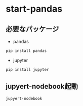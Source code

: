 # start-pandas
## 必要なパッケージ
* pandas
```
pip install pandas
```
* jupyter
```
pip install jupyter
```
## jupyert-nodebook起動
```
jupyert-nodebook
```
